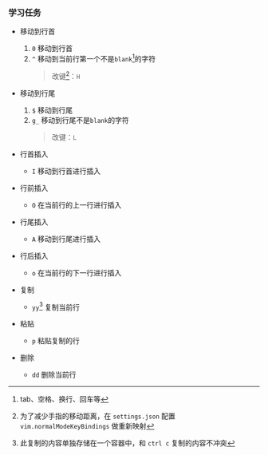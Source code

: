 ### 学习任务
- 移动到行首
    
  1. `0` 移动到行首
  2. `^` 移动到当前行第一个不是`blank`[^1]的字符
        > 改键[^2]：`H`
- 移动到行尾

  1. `$` 移动到行尾
  2. `g_` 移动到行尾不是`blank`的字符
        > 改键：`L`

- 行首插入
  
  - `I` 移动到行首进行插入

- 行前插入  
  
  - `O` 在当前行的上一行进行插入

- 行尾插入

  - `A` 移动到行尾进行插入

- 行后插入

  - `o` 在当前行的下一行进行插入

- 复制

  - `yy`[^3] 复制当前行

- 粘贴

  - `p` 粘贴复制的行

- 删除

  - `dd` 删除当前行



  [^1]: tab、空格、换行、回车等

  [^2]: 为了减少手指的移动距离，在 `settings.json` 配置 `vim.normalModeKeyBindings` 做重新映射

  [^3]: 此复制的内容单独存储在一个容器中，和 `ctrl c` 复制的内容不冲突